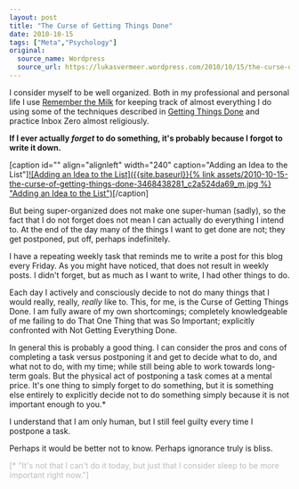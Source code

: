 ```yaml
---
layout: post
title: "The Curse of Getting Things Done"
date: 2010-10-15
tags: ["Meta","Psychology"]
original:
  source_name: Wordpress
  source_url: https://lukasvermeer.wordpress.com/2010/10/15/the-curse-of-getting-things-done/
---
```


I consider myself to be well organized. Both in my professional and personal life I use [Remember the Milk](http://www.rememberthemilk.com/) for keeping track of almost everything I do using some of the techniques described in [Getting Things Done](http://en.wikipedia.org/wiki/Getting_Things_Done) and practice Inbox Zero almost religiously.

**If I ever actually _forget_ to do something, it's probably because I forgot to write it down.**

[caption id="" align="alignleft" width="240" caption="Adding an Idea to the List"][![Adding an Idea to the List]({{site.baseurl}}{% link assets/2010-10-15-the-curse-of-getting-things-done-3468438281_c2a524da69_m.jpg %} "Adding an Idea to the List")](http://www.flickr.com/photos/lukasvermeer/3468438281)[/caption]

But being super-organized does not make one super-human (sadly), so the fact that I do not forget does not mean I can actually do everything I intend to. At the end of the day many of the things I want to get done are not; they get postponed, put off, perhaps indefinitely.

I have a repeating weekly task that reminds me to write a post for this blog every Friday. As you might have noticed, that does not result in weekly posts. I didn't forget, but as much as I want to write, I had other things to do.

Each day I actively and consciously decide to not do many things that I would really, really, _really_ like to. This, for me, is the Curse of Getting Things Done. I am fully aware of my own shortcomings; completely knowledgeable of me failing to do That One Thing that was So Important; explicitly confronted with Not Getting Everything Done.

In general this is probably a good thing. I can consider the pros and cons of completing a task versus postponing it and get to decide what to do, and what not to do, with my time; while still being able to work towards long-term goals. But the physical act of postponing a task comes at a mental price. It's one thing to simply forget to do something, but it is something else entirely to explicitly decide not to do something simply because it is not important enough to you.*

I understand that I am only human, but I still feel guilty every time I postpone a task.

Perhaps it would be better not to know. Perhaps ignorance truly is bliss.

<span style="color:#bbb;">[* "It's not that I can't do it today, but just that I consider sleep to be more important right now."]</span>